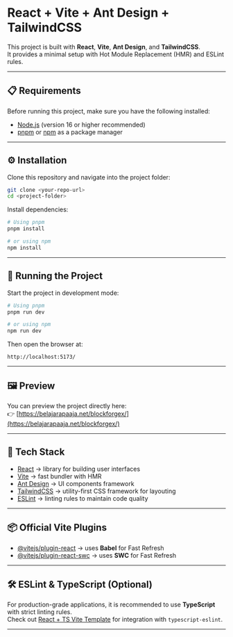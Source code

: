 # React + Vite + Ant Design + TailwindCSS

This project is built with **React**, **Vite**, **Ant Design**, and **TailwindCSS**.  
It provides a minimal setup with Hot Module Replacement (HMR) and ESLint rules.

---

## 📋 Requirements

Before running this project, make sure you have the following installed:

- [Node.js](https://nodejs.org/) (version 16 or higher recommended)  
- [pnpm](https://pnpm.io/) or [npm](https://www.npmjs.com/) as a package manager  

---

## ⚙️ Installation

Clone this repository and navigate into the project folder:

```bash
git clone <your-repo-url>
cd <project-folder>
```

Install dependencies:

```bash
# Using pnpm
pnpm install

# or using npm
npm install
```

---

## 🚀 Running the Project

Start the project in development mode:

```bash
# Using pnpm
pnpm run dev

# or using npm
npm run dev
```

Then open the browser at:
```
http://localhost:5173/
```

---

## 🖼️ Preview

You can preview the project directly here:  
👉 [https://belajarapaaja.net/blockforgex/](https://belajarapaaja.net/blockforgex/)

---

## 🧩 Tech Stack

- [React](https://react.dev/) → library for building user interfaces  
- [Vite](https://vitejs.dev/) → fast bundler with HMR  
- [Ant Design](https://ant.design/) → UI components framework  
- [TailwindCSS](https://tailwindcss.com/) → utility-first CSS framework for layouting  
- [ESLint](https://eslint.org/) → linting rules to maintain code quality  

---

## 📦 Official Vite Plugins

- [@vitejs/plugin-react](https://github.com/vitejs/vite-plugin-react) → uses **Babel** for Fast Refresh  
- [@vitejs/plugin-react-swc](https://github.com/vitejs/vite-plugin-react-swc) → uses **SWC** for Fast Refresh  

---

## 🛠️ ESLint & TypeScript (Optional)

For production-grade applications, it is recommended to use **TypeScript** with strict linting rules.  
Check out [React + TS Vite Template](https://github.com/vitejs/vite/tree/main/packages/create-vite/template-react-ts) for integration with `typescript-eslint`.

---
